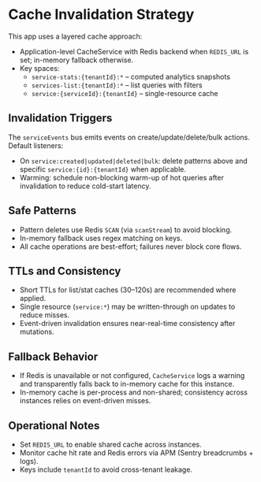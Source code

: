 # Cache Invalidation Strategy

This app uses a layered cache approach:

- Application-level CacheService with Redis backend when `REDIS_URL` is set; in-memory fallback otherwise.
- Key spaces:
  - `service-stats:{tenantId}:*` – computed analytics snapshots
  - `services-list:{tenantId}:*` – list queries with filters
  - `service:{serviceId}:{tenantId}` – single-resource cache

## Invalidation Triggers

The `serviceEvents` bus emits events on create/update/delete/bulk actions. Default listeners:

- On `service:created|updated|deleted|bulk`: delete patterns above and specific `service:{id}:{tenantId}` when applicable.
- Warming: schedule non-blocking warm-up of hot queries after invalidation to reduce cold-start latency.

## Safe Patterns

- Pattern deletes use Redis `SCAN` (via `scanStream`) to avoid blocking.
- In-memory fallback uses regex matching on keys.
- All cache operations are best-effort; failures never block core flows.

## TTLs and Consistency

- Short TTLs for list/stat caches (30–120s) are recommended where applied.
- Single resource (`service:*`) may be written-through on updates to reduce misses.
- Event-driven invalidation ensures near-real-time consistency after mutations.

## Fallback Behavior

- If Redis is unavailable or not configured, `CacheService` logs a warning and transparently falls back to in-memory cache for this instance.
- In-memory cache is per-process and non-shared; consistency across instances relies on event-driven misses.

## Operational Notes

- Set `REDIS_URL` to enable shared cache across instances.
- Monitor cache hit rate and Redis errors via APM (Sentry breadcrumbs + logs).
- Keys include `tenantId` to avoid cross-tenant leakage.

